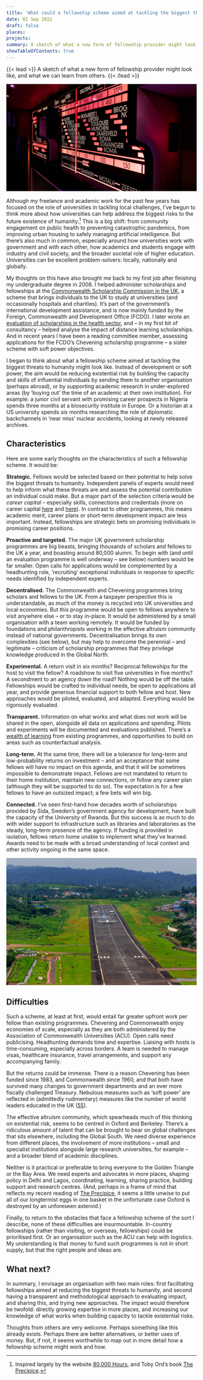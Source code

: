 ```yaml
---
title: 'What could a fellowship scheme aimed at tackling the biggest threats to humanity look like?'
date: 01 Sep 2022
draft: false
places:
projects:
summary: A sketch of what a new form of fellowship provider might look like, and what we can learn from others.
showTableOfContents: true
---
```


{{< lead >}} A sketch of what a new form of fellowship provider might look like, and what we can learn from others. {{< /lead >}}

![](departures.jpg "Photo credit: [Unsplash](https://unsplash.com/photos/QEh7kSRzTPg)")

Although my freelance and academic work for the past few years has focused on the role of universities in tackling local challenges, I’ve begun to think more about how universities can help address the biggest risks to the future existence of humanity.[^1] This is a big shift: from community engagement on public health to preventing catastrophic pandemics, from improving urban housing to safely managing artificial intelligence. But there’s also much in common, especially around how universities work with government and with each other, how academics and students engage with industry and civil society, and the broader societal role of higher education. Universities can be excellent problem-solvers: locally, nationally and globally.

My thoughts on this have also brought me back to my first job after finishing my undergraduate degree in 2008. I helped administer scholarships and fellowships at the [Commonwealth Scholarship Commission in the UK](https://cscuk.fcdo.gov.uk), a scheme that brings individuals to the UK to study at universities (and occasionally hospitals and charities). It’s part of the government’s international development assistance, and is now mainly funded by the Foreign, Commonwealth and Development Office (FCDO). I later wrote an [evaluation of scholarships in the health sector](https://www.jcransom.com/publications/commonwealth-scholarships-health-impact/), and – in my first bit of consultancy – helped analyse the impact of distance learning scholarships. And in recent years I have been a reading committee member, assessing applications for the FCDO’s Chevening scholarship programme – a sister scheme with soft power objectives.

I began to think about what a fellowship scheme aimed at tackling the biggest threats to humanity might look like. Instead of development or soft power, the aim would be reducing existential risk by building the capacity and skills of influential individuals by sending them to another organisation (perhaps abroad), or by supporting academic research in under-explored areas (by ‘buying out’ the time of an academic at their own institution). For example: a junior civil servant with promising career prospects in Nigeria spends three months at a biosecurity institute in Europe. Or a historian at a US university spends six months researching the role of diplomatic backchannels in ‘near miss’ nuclear accidents, looking at newly released archives.

## Characteristics
Here are some early thoughts on the characteristics of such a fellowship scheme. It would be:

**Strategic.** Fellows would be selected based on their potential to help solve the biggest threats to humanity. Independent panels of experts would need to help inform what these threats are and assess the potential contribution an individual could make. But a major part of the selection criteria would be _career capital_ – especially skills, connections and credentials (more on career capital [here](https://www.calnewport.com/books/so-good/) and [here](https://80000hours.org/articles/career-capital/)). In contrast to other programmes, this means academic merit, career plans or short-term development impact are less important. Instead, fellowships are strategic bets on promising individuals in promising career positions.

**Proactive and targeted.** The major UK government scholarship programmes are big beasts, bringing thousands of scholars and fellows to the UK a year, and boasting around 80,000 alumni. To begin with (and until an evaluation programme is well underway – see below) numbers would be far smaller. Open calls for applications would be complemented by a headhunting role, ‘recruiting’ exceptional individuals in response to specific needs identified by independent experts. 

**Decentralised.** The Commonwealth and Chevening programmes bring scholars and fellows to the UK. From a taxpayer perspective this is understandable, as much of the money is recycled into UK universities and local economies. But this programme would be open to fellows anywhere to visit anywhere else – or to stay in-place. It would be administered by a small organisation with a team working remotely. It would be funded by foundations and philanthropists working in the effective altruism community instead of national governments. Decentralisation brings its own complexities (see below), but may help to overcome the perennial – and legitimate – criticism of scholarship programmes that they privilege knowledge produced in the Global North.

**Experimental.** A return visit in six months? Reciprocal fellowships for the host to visit the fellow? A roadshow to visit five universities in five months? A secondment to an agency down the road? Nothing would be off the table. Fellowships would be crafted to individual needs, be open to applications all year, and provide generous financial support to both fellow and host. New approaches would be piloted, evaluated, and adapted. Everything would be rigorously evaluated.

**Transparent.** Information on what works and what does not work will be shared in the open, alongside all data on applications and spending. Pilots and experiments will be documented and evaluations published. There’s a [wealth of learning](https://cscuk.fcdo.gov.uk/evaluationandmonitoring/reports-and-publications/) from existing programmes, and opportunities to build on areas such as counterfactual analysis. 

**Long-term.** At the same time, there will be a tolerance for long-term and low-probability returns on investment – and an acceptance that some fellows will have no impact on this agenda, and that it will be sometimes impossible to demonstrate impact. Fellows are not mandated to return to their home institution, maintain new connections, or follow any career plan (although they will be supported to do so). The expectation is for a few fellows to have an outsized impact; a few bets will win big.

**Connected.** I’ve seen first-hand how decades worth of scholarships provided by Sida, Sweden’s government agency for development, have built the capacity of the University of Rwanda. But this success is as much to do with wider support to infrastructure such as libraries and laboratories as the steady, long-term presence of the agency. If funding is provided in isolation, fellows return home unable to implement what they’ve learned. Awards need to be made with a broad understanding of local context and other activity ongoing in the same space.

![](indiaairport.jpg "Photo credit: [Unsplash](https://unsplash.com/photos/0lHWmzLY55Q)")

## Difficulties
Such a scheme, at least at first, would entail far greater upfront work per fellow than existing programmes. Chevening and Commonwealth enjoy economies of scale, especially as they are both administered by the Association of Commonwealth Universities (ACU). Open calls need publicising. Headhunting demands time and expertise. Liaising with hosts is time-consuming, especially across borders. A team is needed to manage visas, healthcare insurance, travel arrangements, and support any accompanying family.

But the returns could be immense. There is a reason Chevening has been funded since 1983, and Commonwealth since 1960, and that both have survived many changes to government departments and an ever more fiscally challenged Treasury. Nebulous measures such as ‘soft power’ are reflected in (admittedly rudimentary) measures like the number of world leaders educated in the UK ([55](https://www.hepi.ac.uk/2022/08/22/2022-hepi-soft-power-index-uk-slips-further-behind-the-us-for-the-fifth-year-running/)).

The effective altruism community, which spearheads much of this thinking on existential risk, seems to be centred in Oxford and Berkeley. There’s a ridiculous amount of talent that can be brought to bear on global challenges that sits elsewhere, including the Global South. We need diverse experience from different places, the involvement of more institutions – small and specialist institutions alongside large research universities, for example – and a broader blend of academic disciplines.

Neither is it practical or preferable to bring everyone to the Golden Triangle or the Bay Area. We need experts and advocates in more places, shaping policy in Delhi and Lagos, coordinating, learning, sharing practice, building support and research centres. (And, perhaps in a frame of mind that reflects my recent reading of [The Precipice](https://theprecipice.com), it seems a little unwise to put all of our longtermist eggs in one basket in the unfortunate case Oxford is destroyed by an unforeseen asteroid.)

Finally, to return to the obstacles that face a fellowship scheme of the sort I describe, none of these difficulties are insurmountable. In-country fellowships (rather than visiting, or overseas, fellowships) could be prioritised first. Or an organisation such as the ACU can help with logistics. My understanding is that money to fund such programmes is not in short supply, but that the right people and ideas are.

## What next?
In summary, I envisage an organisation with two main roles: first facilitating fellowships aimed at reducing the biggest threats to humanity, and second having a transparent and methodological approach to evaluating impact, and sharing this, and trying new approaches. The impact would therefore be twofold: directly growing expertise in more places, and increasing our knowledge of what works when building capacity to tackle existential risks.

Thoughts from others are very welcome. Perhaps something like this already exists. Perhaps there are better alternatives, or better uses of money. But, if not, it seems worthwhile to map out in more detail how a fellowship scheme might work and how.

[^1]:	Inspired largely by the website [80,000 Hours](https://80000hours.org), and Toby Ord’s book [The Precipice](https://theprecipice.com).